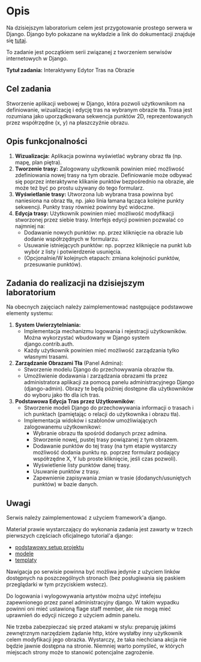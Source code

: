 # Opis

Na dzisiejszym laboratorium celem jest przygotowanie prostego serwera w Django.
Django było pokazane na wykładzie a link do dokumentacji znajduje się
[tutaj](https://docs.djangoproject.com/).

To zadanie jest początkiem serii związanej z tworzeniem serwisów internetowych w Django.

**Tytuł zadania:** Interaktywny Edytor Tras na Obrazie

## Cel zadania

Stworzenie aplikacji webowej w Django, która pozwoli użytkownikom na definiowanie, wizualizację i edycję tras na wybranym obrazie tła. Trasa jest rozumiana jako uporządkowana sekwencja punktów 2D, reprezentowanych przez współrzędne (x, y) na płaszczyźnie obrazu.

## Opis funkcjonalności

1. **Wizualizacja:** Aplikacja powinna wyświetlać wybrany obraz tła (np. mapę, plan piętra).
2. **Tworzenie trasy:** Zalogowany użytkownik powinien mieć możliwość zdefiniowania nowej trasy na tym obrazie. Definiowanie może odbywać się poprzez interaktywne klikanie punktów bezpośrednio na obrazie, ale może też być po prostu używany do tego formularz.
3. **Wyświetlanie trasy:** Utworzona lub wybrana trasa powinna być naniesiona na obraz tła, np. jako linia łamana łącząca kolejne punkty sekwencji. Punkty trasy również powinny być widoczne.
4. **Edycja trasy:** Użytkownik powinien mieć możliwość modyfikacji stworzonej przez siebie trasy. Interfejs edycji powinien pozwalać co najmniej na:
   * Dodawanie nowych punktów: np. przez kliknięcie na obrazie lub dodanie współrzędnych w formularzu.
   * Usuwanie istniejących punktów: np. poprzez kliknięcie na punkt lub wybór z listy i potwierdzenie usunięcia.
   * (Opcjonalnie/W kolejnych etapach: zmiana kolejności punktów, przesuwanie punktów).

## Zadania do realizacji na dzisiejszym laboratorium

Na obecnych zajęciach należy zaimplementować następujące podstawowe elementy systemu:

1. **System Uwierzytelniania:**
    * Implementacja mechanizmu logowania i rejestracji użytkowników. Można wykorzystać wbudowany w Django system django.contrib.auth.
    * Każdy użytkownik powinien mieć możliwość zarządzania tylko własnymi trasami.
2. **Zarządzanie Obrazami Tła** (Panel Admina):
    * Stworzenie modelu Django do przechowywania obrazów tła.
    * Umożliwienie dodawania i zarządzania obrazami tła przez administratora aplikacji za pomocą panelu administracyjnego Django (django-admin). Obrazy te będą później dostępne dla użytkowników do wyboru jako tło dla ich tras.
3. **Podstawowa Edycja Tras przez Użytkowników**:
    * Stworzenie modeli Django do przechowywania informacji o trasach i ich punktach (pamiętając o relacji do użytkownika i obrazu tła).
    * Implementacja widoków i szablonów umożliwiających zalogowanemu użytkownikowi:
        * Wybranie obrazu tła spośród dodanych przez admina.
        * Stworzenie nowej, pustej trasy powiązanej z tym obrazem.
        * Dodawanie punktów do tej trasy (na tym etapie wystarczy możliwość dodania punktu np. poprzez formularz podający współrzędne X, Y lub proste kliknięcie, jeśli czas pozwoli).
        * Wyświetlenie listy punktów danej trasy.
        * Usuwanie punktów z trasy.
        * Zapewnienie zapisywania zmian w trasie (dodanych/usuniętych punktów) w bazie danych.

## Uwagi

Serwis należy zaimplementować z użyciem framework'a django.

Materiał prawie wystarczający do wykonania zadania jest zawarty w trzech pierwszych częściach oficjalnego tutorial'a django:

* [podstawowy setup projektu](https://docs.djangoproject.com/en/5.0/intro/tutorial01/)
* [modele](https://docs.djangoproject.com/en/5.0/intro/tutorial02/)
* [templaty](https://docs.djangoproject.com/en/5.0/intro/tutorial03/)

Nawigacja po serwisie powinna być możliwa jedynie z użyciem linków dostępnych na poszczególnych stronach (bez posługiwania się paskiem przeglądarki w tym przyciskiem wstecz).

Do logowania i wylogowywania artystów można użyć intefejsu zapewnionego przez panel administracyjny django.
W takim wypadku powinni oni mieć ustawioną flage staff member, ale nie mogą mieć uprawnień do edycji niczego z użyciem admin panelu.

Nie trzeba zabezpieczać się przed atakami w stylu: preparuję jakimś zewnętrznym narzędziem żądanie http, które wysłałby inny użytkownik celem modyfikacji jego obrazka. Wystarczy, że taka niechciana akcja nie będzie jawnie dostępna na stronie. Niemniej warto pomyśleć, w których miejscach strony może to stanowić potencjalne zagrożenie.
